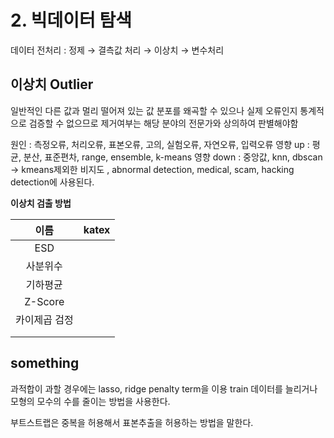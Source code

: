 # 2. 빅데이터 탐색

데이터 전처리 : 정제 $\to$ 결측값 처리 $\to$ 이상치 $\to$ 변수처리

## 이상치 Outlier

일반적인 다른 값과 멀리 떨어져 있는 값
분포를 왜곡할 수 있으나 실제 오류인지 통계적으로 검증할 수 없으므로 제거여부는 해당 분야의 전문가와 상의하여 판별해야함

원인 : 측정오류, 처리오류, 표본오류, 고의, 실험오류, 자연오류, 입력오류
영향 up : 평균, 분산, 표준편차, range, ensemble, k-means
영향 down : 중앙값, knn, dbscan $\to$ kmeans제외한 비지도
,
abnormal detection, medical, scam, hacking detection에 사용된다.

**이상치 검출 방법**

|이름|katex|
|:-:|:-:|
|ESD||
|사분위수||
|기하평균||
|Z-Score||
|카이제곱 검정||
|||
|||

## something

과적합이 과할 경우에는 lasso, ridge penalty term을 이용
train 데이터를 늘리거나 모형의 모수의 수를 줄이는 방법을 사용한다.

부트스트랩은 중복을 허용해서 표본추출을 허용하는 방법을 말한다.
